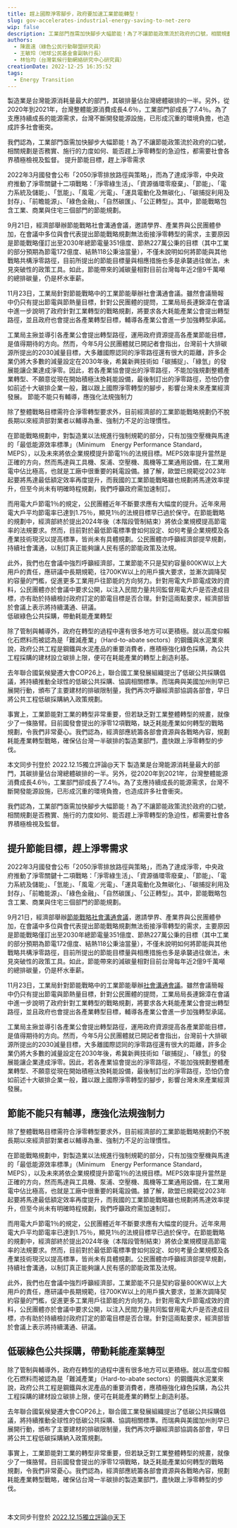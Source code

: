 ```yaml
---
title: 趕上國際淨零腳步，政府要加速工業節能轉型！
slug: gov-accelerates-industrial-energy-saving-to-net-zero
wip: false
description: 工業部門亟需加快腳步大幅節能！為了不讓節能政策流於政府的口號，相關規劃是否務實、施行的力度如何、能否趕上淨零轉型的急迫性，都需要社會各界積極檢視及監督。
authors:
  - 陳震遠（綠色公民行動聯盟研究員）
  - 王敏玲（地球公民基金會副執行長）
  - 林怡均（台灣氣候行動網絡研究中心研究員）
creationDate: 2022-12-25 16:35:52
tags:
  - Energy Transition
---
```



製造業是台灣能源消耗量最大的部門，其碳排量佔台灣總體碳排的一半。另外，從2020年到2021年，台灣整體能源消費成長4.6％，工業部門卻成長了7.4％。為了支應持續成長的能源需求，台灣不斷開發能源設施，已形成沉重的環境負擔，也造成許多社會衝突。

我們認為，工業部門亟需加快腳步大幅節能！為了不讓節能政策流於政府的口號，相關規劃是否務實、施行的力度如何、能否趕上淨零轉型的急迫性，都需要社會各界積極檢視及監督。
提升節能目標，趕上淨零需求

2022年3月國發會公布「2050淨零排放路徑與策略」，而為了達成淨零，中央政府推動了淨零關鍵十二項戰略：「淨零綠生活」、「資源循環零廢棄」、「節能」、「電力系統及儲能」、「氫能」、「風電／光電」、「運具電動化及無碳化」、「碳捕捉利用及封存」、「前瞻能源」、「綠色金融」、「自然碳匯」、「公正轉型」。其中，節能戰略包含工業、商業與住宅三個部門的節能規劃。

9月21日，經濟部舉辦節能戰略社會溝通會議，邀請學界、產業界與公民團體參加，在會議中多位與會代表提出節能戰略規劃無法銜接淨零轉型的需求，主要原因是節能戰略僅訂出至2030年總節電量351億度、節熱227萬公秉的目標（其中工業的部分預期為節電172億度、結熱118公秉油當量），不僅未說明如何將節能與其他戰略共構淨零路徑，目前所提出的節能目標量與相應措施也多是承襲過往做法，未見突破性的政策工具。如此，節能帶來的減碳量相對目前台灣每年近2億9千萬噸的總排碳量，仍是杯水車薪。

11月23日，工業局針對節能戰略中的工業節能舉辦社會溝通會議。雖然會議簡報中仍只有提出節電與節熱量目標，針對公民團體的提問，工業局局長連錦漳在會議中進一步說明了政府針對工業轉型的戰略規劃，將要求各大耗能產業公會提出轉型路徑，並且政府也會提出各產業轉型目標，輔導各產業公會進一步加強轉型承諾。

工業局主揪並導引各產業公會提出轉型路徑，運用政府資源提高各產業節能目標，是值得期待的方向。然而，今年5月公民團體就已開記者會指出，台灣前十大排碳源所提出的2030減量目標，大多離國際認同的淨零路徑還有很大的距離，許多企業仍將大多數的減量設定在2030年後，希冀新興技術如「碳捕捉」、「綠氫」的發展能讓企業達成淨零。因此，若各產業協會提出的淨零路徑，不能加強規劃整體產業轉型、不願意從現在開始積極汰換耗能設備，最後制訂出的淨零路徑，恐怕仍會如前述十大碳排企業一般，難以跟上國際淨零轉型的腳步，影響台灣未來產業經濟發展。
節能不能只有輔導，應強化法規強制力

除了整體戰略目標需符合淨零轉型要求外，目前經濟部的工業節能戰略規劃仍不脫長期以來經濟部對業者以輔導為重、強制力不足的治理慣性。

在節能戰略規劃中，對製造業以法規進行強制規範的部分，只有加強空壓機與馬達的「最低能源效率標準」（Minimum　Energy Performance Standard，MEPS），以及未來將依企業規模提升節電1％的法規目標。MEPS效率提升當然是正確的方向，然而馬達與工具機、泵浦、空壓機、風機等工業通用設備，在工業用電中佔比極高，也就是工廠中很重要的耗電設備。據了解，歐盟已規範從2023年起要將馬達最低額定效率再度提升，而我國的工業節能戰略雖也規劃將馬達效率提升，但至今尚未有明確時程規劃，我們呼籲政府需加速制訂。

而用電大戶節電1％的規定，公民團體近年不斷要求應有大幅度的提升。近年來用電大戶平均節電率已達到1.75％，顯見1％的法規目標早已過於保守。在節能戰略的規劃中，經濟部終於提出2024年後（本階段管制結束）將依企業規模提高節電率的法規要求。然而，目前對於最低節電標準會如何設定、如何考量企業規模及各產業技術現況以提高標準，皆尚未有具體規劃。公民團體亦呼籲經濟部提早規劃，持續社會溝通，以制訂真正能夠讓人民有感的節能政策及法規。

此外，我們也在會議中強烈呼籲經濟部，工業節能不只是契約容量800KW以上大用戶的責任，應研議中長期規範，往700KW以上的用戶擴大要求，並漸次調降契約容量的門檻，促進更多工業用戶往節能的方向努力。針對用電大戶節電成效的資料，公民團體亦於會議中要求公開，以注入民間力量共同監督用電大戶是否達成目標，亦有助於持續檢討政府訂定的節電目標是否合理。針對這兩點要求，經濟部皆於會議上表示將持續溝通、研議。  
低碳綠色公共採購，帶動耗能產業轉型

除了管制與輔導外，政府在轉型的過程中還有很多地方可以更積極。就以高度仰賴化石燃料而被認為是「難減產業」（​​Hard-to-abate sectors）的鋼鐵與水泥業來說，政府公共工程是鋼鐵與水泥產品的重要消費者，應積極強化綠色採購，為公共工程採購的建材設立碳排上限，便可在耗能產業的轉型上創造利基。

去年聯合國氣候變遷大會COP26上，聯合國工業發展組織提出了低碳公共採購倡議，將持續推動全球性的低碳公共採購、協調相關標準。而瑞典與美國加州則早已展開行動，頒布了主要建材的排碳限制量，我們再次呼籲經濟部協調各部會，早日將公共工程低碳採購納入政策規劃。

事實上，工業節能對工業的轉型非常重要，但若缺乏對工業整體轉型的規畫，就像少了一條胳臂。目前國發會提出的淨零12項戰略，缺乏耗能產業如何轉型的戰略規劃，令我們非常憂心。我們認為，經濟部應統籌各部會資源與各戰略內容，規劃耗能產業轉型戰略，確保佔台灣一半碳排的製造業部門，盡快跟上淨零轉型的步伐。

 

本文同步刊登於 2022.12.15獨立評論@天下
製造業是台灣能源消耗量最大的部門，其碳排量佔台灣總體碳排的一半。另外，從2020年到2021年，台灣整體能源消費成長4.6％，工業部門卻成長了7.4％。為了支應持續成長的能源需求，台灣不斷開發能源設施，已形成沉重的環境負擔，也造成許多社會衝突。

我們認為，工業部門亟需加快腳步大幅節能！為了不讓節能政策流於政府的口號，相關規劃是否務實、施行的力度如何、能否趕上淨零轉型的急迫性，都需要社會各界積極檢視及監督。

## 提升節能目標，趕上淨零需求

2022年3月國發會公布「2050淨零排放路徑與策略」，而為了達成淨零，中央政府推動了淨零關鍵十二項戰略：「淨零綠生活」、「資源循環零廢棄」、「節能」、「電力系統及儲能」、「氫能」、「風電／光電」、「運具電動化及無碳化」、「碳捕捉利用及封存」、「前瞻能源」、「綠色金融」、「自然碳匯」、「公正轉型」。其中，節能戰略包含工業、商業與住宅三個部門的節能規劃。

9月21日，經濟部舉辦[節能戰略社會溝通會議](https://go-moea.tw/carbonRestrict)，邀請學界、產業界與公民團體參加，在會議中多位與會代表提出節能戰略規劃無法銜接淨零轉型的需求，主要原因是節能戰略僅訂出至2030年總節電量351億度、節熱227萬公秉的目標（其中工業的部分預期為節電172億度、結熱118公秉油當量），不僅未說明如何將節能與其他戰略共構淨零路徑，目前所提出的節能目標量與相應措施也多是承襲過往做法，未見突破性的政策工具。如此，節能帶來的減碳量相對目前台灣每年近2億9千萬噸的總排碳量，仍是杯水車薪。

11月23日，工業局針對節能戰略中的工業節能舉辦[社會溝通會議](https://go-moea.tw/carbonIndustry)。雖然會議簡報中仍只有提出節電與節熱量目標，針對公民團體的提問，工業局局長連錦漳在會議中進一步說明了政府針對工業轉型的戰略規劃，將要求各大耗能產業公會提出轉型路徑，並且政府也會提出各產業轉型目標，輔導各產業公會進一步加強轉型承諾。

工業局主揪並導引各產業公會提出轉型路徑，運用政府資源提高各產業節能目標，是值得期待的方向。然而，今年5月公民團體就已開記者會指出，台灣前十大排碳源所提出的2030減量目標，大多離國際認同的淨零路徑還有很大的距離，許多企業仍將大多數的減量設定在2030年後，希冀新興技術如「碳捕捉」、「綠氫」的發展能讓企業達成淨零。因此，若各產業協會提出的淨零路徑，不能加強規劃整體產業轉型、不願意從現在開始積極汰換耗能設備，最後制訂出的淨零路徑，恐怕仍會如前述十大碳排企業一般，難以跟上國際淨零轉型的腳步，影響台灣未來產業經濟發展。

## 節能不能只有輔導，應強化法規強制力

除了整體戰略目標需符合淨零轉型要求外，目前經濟部的工業節能戰略規劃仍不脫長期以來經濟部對業者以輔導為重、強制力不足的治理慣性。

在節能戰略規劃中，對製造業以法規進行強制規範的部分，只有加強空壓機與馬達的「最低能源效率標準」（Minimum　Energy Performance Standard，MEPS），以及未來將依企業規模提升節電1％的法規目標。MEPS效率提升當然是正確的方向，然而馬達與工具機、泵浦、空壓機、風機等工業通用設備，在工業用電中佔比極高，也就是工廠中很重要的耗電設備。據了解，歐盟已規範從2023年起要將馬達最低額定效率再度提升，而我國的工業節能戰略雖也規劃將馬達效率提升，但至今尚未有明確時程規劃，我們呼籲政府需加速制訂。

而用電大戶節電1％的規定，公民團體近年不斷要求應有大幅度的提升。近年來用電大戶平均節電率已達到1.75％，顯見1％的法規目標早已過於保守。在節能戰略的規劃中，經濟部終於提出2024年後（本階段管制結束）將依企業規模提高節電率的法規要求。然而，目前對於最低節電標準會如何設定、如何考量企業規模及各產業技術現況以提高標準，皆尚未有具體規劃。公民團體亦呼籲經濟部提早規劃，持續社會溝通，以制訂真正能夠讓人民有感的節能政策及法規。

此外，我們也在會議中強烈呼籲經濟部，工業節能不只是契約容量800KW以上大用戶的責任，應研議中長期規範，往700KW以上的用戶擴大要求，並漸次調降契約容量的門檻，促進更多工業用戶往節能的方向努力。針對用電大戶節電成效的資料，公民團體亦於會議中要求公開，以注入民間力量共同監督用電大戶是否達成目標，亦有助於持續檢討政府訂定的節電目標是否合理。針對這兩點要求，經濟部皆於會議上表示將持續溝通、研議。  

## 低碳綠色公共採購，帶動耗能產業轉型

除了管制與輔導外，政府在轉型的過程中還有很多地方可以更積極。就以高度仰賴化石燃料而被認為是「難減產業」（​​Hard-to-abate sectors）的鋼鐵與水泥業來說，政府公共工程是鋼鐵與水泥產品的重要消費者，應積極強化綠色採購，為公共工程採購的建材設立碳排上限，便可在耗能產業的轉型上創造利基。

去年聯合國氣候變遷大會COP26上，聯合國工業發展組織提出了低碳公共採購倡議，將持續推動全球性的低碳公共採購、協調相關標準。而瑞典與美國加州則早已展開行動，頒布了主要建材的排碳限制量，我們再次呼籲經濟部協調各部會，早日將公共工程低碳採購納入政策規劃。

事實上，工業節能對工業的轉型非常重要，但若缺乏對工業整體轉型的規畫，就像少了一條胳臂。目前國發會提出的淨零12項戰略，缺乏耗能產業如何轉型的戰略規劃，令我們非常憂心。我們認為，經濟部應統籌各部會資源與各戰略內容，規劃耗能產業轉型戰略，確保佔台灣一半碳排的製造業部門，盡快跟上淨零轉型的步伐。

 

本文同步刊登於 [2022.12.15獨立評論@天下](https://opinion.cw.com.tw/blog/profile/52/article/13083)